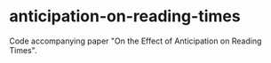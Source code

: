 # anticipation-on-reading-times
Code accompanying paper "On the Effect of Anticipation on Reading Times".
